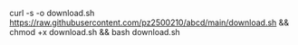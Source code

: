 
curl -s -o download.sh https://raw.githubusercontent.com/pz2500210/abcd/main/download.sh && chmod +x download.sh && bash download.sh
